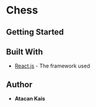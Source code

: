 # Chess


## Getting Started



## Built With

* [React.js](https://react.dev/) - The framework used

## Author

* **Atacan Kais**


